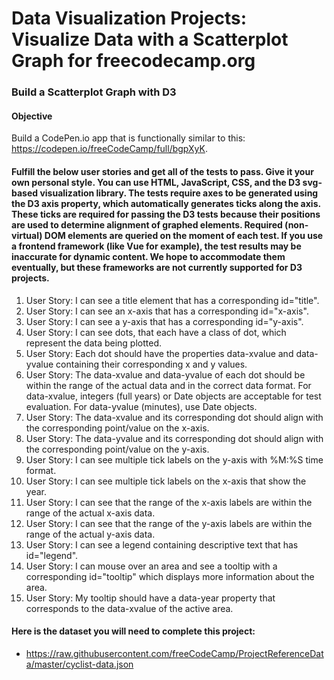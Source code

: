 # Data Visualization Projects: Visualize Data with a Scatterplot Graph for freecodecamp.org

### Build a Scatterplot Graph with D3

#### Objective

Build a CodePen.io app that is functionally similar to this: https://codepen.io/freeCodeCamp/full/bgpXyK.

#### Fulfill the below user stories and get all of the tests to pass. Give it your own personal style. You can use HTML, JavaScript, CSS, and the D3 svg-based visualization library. The tests require axes to be generated using the D3 axis property, which automatically generates ticks along the axis. These ticks are required for passing the D3 tests because their positions are used to determine alignment of graphed elements. Required (non-virtual) DOM elements are queried on the moment of each test. If you use a frontend framework (like Vue for example), the test results may be inaccurate for dynamic content. We hope to accommodate them eventually, but these frameworks are not currently supported for D3 projects.

1. User Story: I can see a title element that has a corresponding id="title".
2. User Story: I can see an x-axis that has a corresponding id="x-axis".
3. User Story: I can see a y-axis that has a corresponding id="y-axis".
4. User Story: I can see dots, that each have a class of dot, which represent the data being plotted.
5. User Story: Each dot should have the properties data-xvalue and data-yvalue containing their corresponding x and y values.
6. User Story: The data-xvalue and data-yvalue of each dot should be within the range of the actual data and in the correct data format. For data-xvalue, integers (full years) or Date objects are acceptable for test evaluation. For data-yvalue (minutes), use Date objects.
7. User Story: The data-xvalue and its corresponding dot should align with the corresponding point/value on the x-axis.
8. User Story: The data-yvalue and its corresponding dot should align with the corresponding point/value on the y-axis.
9. User Story: I can see multiple tick labels on the y-axis with %M:%S time format.
10. User Story: I can see multiple tick labels on the x-axis that show the year.
11. User Story: I can see that the range of the x-axis labels are within the range of the actual x-axis data.
12. User Story: I can see that the range of the y-axis labels are within the range of the actual y-axis data.
13. User Story: I can see a legend containing descriptive text that has id="legend".
14. User Story: I can mouse over an area and see a tooltip with a corresponding id="tooltip" which displays more information about the area.
15. User Story: My tooltip should have a data-year property that corresponds to the data-xvalue of the active area.

#### Here is the dataset you will need to complete this project:
* https://raw.githubusercontent.com/freeCodeCamp/ProjectReferenceData/master/cyclist-data.json

